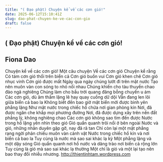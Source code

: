 ```yaml
---
title: "( Đạo phật) Chuyện kể về các cơn gió!"
date: 2025-06-12T15:10:41Z
slug: dao-phat-chuyen-ke-ve-cac-con-gio
draft: false
---
```


## ( Đạo phật) Chuyện kể về các cơn gió!

## Fiona Dao

Chuyện kể về các cơn gió! Một câu chuyện
Về các cơn gió
Chuyện kể rằng
Có tám cơn gió thổi trên biển cả
Cơn gió buồn vui
Cơn gió khen chê
Cơn gió nhục vinh
Cơn gió được mất
Ngày qua ngày chúng lướt đi trên mặt nước
Tạo nên muôn vàn con sóng to nhỏ nối nhau
Chúng khiến cho tàu thuyền chao đảo ngã nghiêng
Chúng làm cho bầu trời quang đãng bỗng chuyển u ám
Các cơn gió, dù âm thầm lặng lẽ hay quay cuồng dữ dội
Vẫn đang len lõi giữa biển cả bao la
Không biết đến bao giờ mặt biển mới được bình yên phẳng lặng
Như mặt nước trong chiếc hồ chứa nơi gian phòng kín
Nơi, đã được ngăn che khắp mọi phương đường
Nơi, đã được dựng xây trên nền đất phẳng lỳ, không nghiêng chao
Các cơn gió không sao tìm đến được
Nước trong hồ lặng yên nhìn theo gió
Gió quẩn quanh trôi nổi ở bên ngoài
Nước và gió, những nhân duyên gặp gỡ, nay đã rã tan
Chỉ còn lại một mặt phẳng rạng ngời phản chiếu muôn vàn cảnh vật
Nước trong chiếc hồ kín và nơi biển cả bao la
Tuy cùng là nước mà sao sai khác lạ kỳ
Một phẳng lặng và một dậy sóng
Gió quẩn quanh nơi hồ nước và dâng trào nơi biển cả rộng lớn
Tuy cùng là gió mà sao sai khác lạ thường
Một chỉ là gió và một lại tạo nên bao thay đổi nhiễu nhương. 
 http://thientinhtam.wordpress.com